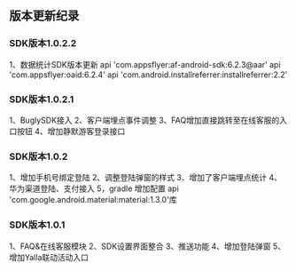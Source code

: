 
## 版本更新纪录
### SDK版本1.0.2.2
   1、数据统计SDK版本更新
   api 'com.appsflyer:af-android-sdk:6.2.3@aar' 
   api 'com.appsflyer:oaid:6.2.4' 
   api 'com.android.installreferrer:installreferrer:2.2'
### SDK版本1.0.2.1  
   1、BuglySDK接入 
   2、客户端埋点事件调整 
   3、FAQ增加直接跳转至在线客服的入口按钮 
   4、增加静默游客登录接口
### SDK版本1.0.2 
  1、增加手机号绑定登陆 
  2、调整登陆弹窗的样式 
  3、增加了客户端埋点统计 
  4、华为渠道登陆、支付接入 
  5，gradle 增加配置 api 'com.google.android.material:material:1.3.0'库
### SDK版本1.0.1 
  1、FAQ&在线客服模块 
  2、SDK设置界面整合 
  3、推送功能 
  4、增加登陆弹窗 
  5、增加Yalla联动活动入口 
